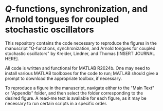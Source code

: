 # $Q$-functions, synchronization, and Arnold tongues for coupled stochastic oscillators

This repository contains the code necessary to reproduce the figures in the manuscript "Q-functions, synchronization, and Arnold tongues for coupled stochastic oscillators" by Kreider, Lindner, and Thomas [INSERT JOURNAL HERE].

All code is written and functional for MATLAB R2024b. One may need to install various MATLAB toolboxes for the code to run; MATLAB should give a prompt to download the appropriate toolbox, if necessary.

To reproduce a figure in the manuscript, navigate either to the "Main Text" or "Appendix" folder, and then select the folder corresponding to the desired figure. A read-me text is available for each figure, as it may be necessary to run certain scripts in a specific order.

